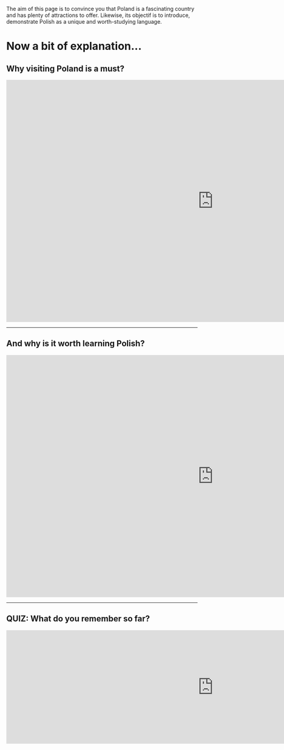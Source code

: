 <p>The aim of this page is to convince you that Poland is a fascinating country and has plenty of attractions to offer. Likewise, its objectif is to introduce, demonstrate Polish as a unique and worth-studying language.</p>

<h1>Now a bit of explanation...</h1>

<h2>Why visiting Poland is a must?</h2>
<iframe src="https://h5p.org/h5p/embed/388008" width="1090" height="638" frameborder="0" allowfullscreen="allowfullscreen"></iframe><script src="https://h5p.org/sites/all/modules/h5p/library/js/h5p-resizer.js" charset="UTF-8"></script>
 

<hr>

<h2> And why is it worth learning Polish? </h2>
<iframe src="https://h5p.org/h5p/embed/392874" width="1090" height="638" frameborder="0" allowfullscreen="allowfullscreen"></iframe><script src="https://h5p.org/sites/all/modules/h5p/library/js/h5p-resizer.js" charset="UTF-8"></script>

<hr>

<h2>QUIZ: What do you remember so far?</h2>

<iframe src="https://h5p.org/h5p/embed/393337" width="1090" height="299" frameborder="0" allowfullscreen="allowfullscreen"></iframe><script src="https://h5p.org/sites/all/modules/h5p/library/js/h5p-resizer.js" charset="UTF-8"></script>


